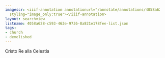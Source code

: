 ```yaml
---
imagescr: <iiif-annotation annotationurl="/annotate/annotations/4058a628-c593-463e-9736-8a821e178fee-005.json"
  styling="image_only:true"></iiif-annotation>
layout: searchview
listname: 4058a628-c593-463e-9736-8a821e178fee-list.json
tags:
- church
- demolished
---
```

Cristo Re alla Celestia
